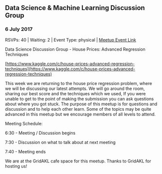 ## Data Science & Machine Learning Discussion Group
### 6 July 2017
RSVPs: 40 | Waiting: 2 | Event Type: physical | [Meetup Event Link](https://www.meetup.com/Data-Science-Discussion-Auckland/events/240312617)

Data Science Discussion Group - House Prices: Advanced Regression Techniques

[https://www.kaggle.com/c/house-prices-advanced-regression-techniques](https://www.kaggle.com/c/house-prices-advanced-regression-techniques)

This week we are returning to the house price regression problem, where we will be discussing our latest attempts. We will go around the room, sharing our best score and the techniques which we used, If you were unable to get to the point of making the submission you can ask questions about where you got stuck. The purpose of this meetup is for questions and discussion and to help each other learn. Some of the topics may be quite advanced in this meetup but we encourage members of all levels to attend.

Meeting Schedule:

6:30 - Meeting / Discussion begins

7:30 - Discussion on what to talk about at next meeting

7:40 - Meeting ends

We are at the GridAKL cafe space for this meetup. Thanks to GridAKL for hosting us!
